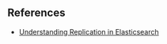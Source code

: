## References
- [Understanding Replication in Elasticsearch](https://codingexplained.com/coding/elasticsearch/understanding-replication-in-elasticsearch)